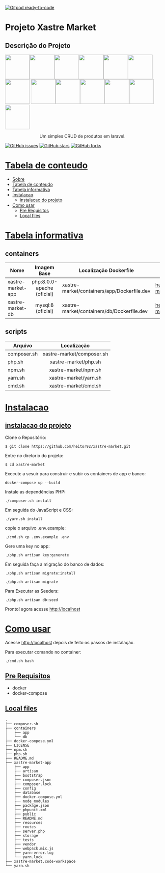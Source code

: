 [![Gitpod ready-to-code](https://img.shields.io/badge/Gitpod-ready--to--code-blue?logo=gitpod)](https://gitpod.io/#https://github.com/heitor92/xastre-market)

# Projeto Xastre Market
## Descrição do Projeto

<img src=https://simpleicons.org/icons/php.svg width="80"><img src=https://simpleicons.org/icons/laravel.svg width="80"><img src=https://simpleicons.org/icons/html5.svg width="80"><img src=https://simpleicons.org/icons/css3.svg width="80"><img src=https://simpleicons.org/icons/docker.svg width="80"><img src=https://simpleicons.org/icons/gnubash.svg width="80"><img src=https://simpleicons.org/icons/javascript.svg width="80">
<img src=https://simpleicons.org/icons/jquery.svg width="80"><img src=https://simpleicons.org/icons/yarn.svg width="80"><img src=https://simpleicons.org/icons/npm.svg width="80"><img src=https://simpleicons.org/icons/composer.svg width="80"><img src=https://simpleicons.org/icons/linux.svg width="80"><img src=https://simpleicons.org/icons/debian.svg width="80">

<p align="center" >Um simples CRUD de produtos em laravel.</p>

<a href="https://github.com/heitor92/xastre-market/issues"><img alt="GitHub issues" src="https://img.shields.io/github/issues/heitor92/xastre-market"></a>
<a href="https://github.com/heitor92/xastre-market/stargazers"><img alt="GitHub stars" src="https://img.shields.io/github/stars/heitor92/xastre-market"></a>
<a href="https://github.com/heitor92/xastre-market/network"><img alt="GitHub forks" src="https://img.shields.io/github/forks/heitor92/xastre-market"></a>

[Tabela de conteudo](#tabela-de-conteudo)
=================
<!--ts-->
   * [Sobre](#Sobre)
   * [Tabela de conteudo](#tabela-de-conteudo)
   * [Tabela informativa](#tabela-informativa)
   * [Instalacao](#instalacao)
        * [instalacao do projeto](#instalacao-do-projeto)
   * [Como usar](#como-usar)
      * [Pre Requisitos](#pre-requisitos)
      * [Local files](#local-files)
<!--te-->

[Tabela informativa](#tabela-informativa)
======================
containers
--------
| Nome | Imagem Base | Localização Dockerfile | Imagem Construída |
| ------------- |:-------------:|---------------------| --------------------------------------|
| xastre-market-app| php:8.0.0-apache (oficial)| xastre-market/containers/app/Dockerfile.dev | [heitor92/xastre-market-app](https://hub.docker.com/r/heitor92/xastre-market-app) |
| xastre-market-db | mysql:8 (oficial)|xastre-market/containers/db/Dockerfile.dev | [heitor92/xastre-market-db](https://hub.docker.com/r/heitor92/xastre-market-db) |

scripts
--------
| Arquivo  | Localização |
| ------------- |:-------------:|
| composer.sh |  xastre-market/composer.sh |
| php.sh | xastre-market/php.sh |
| npm.sh | xastre-market/npm.sh |
| yarn.sh | xastre-market/yarn.sh|
| cmd.sh | xastre-market/cmd.sh|

[Instalacao](#instalacao)
=======
[instalacao do projeto](#instalacao-do-projeto)
-------
Clone o Repositório:
```
$ git clone https://github.com/heitor92/xastre-market.git
``` 
Entre no diretorio do projeto:
```
$ cd xastre-market
```
Execute a sesuir para construir e subir os containers de app e banco:
```
docker-compose up --build
```
Instale as dependências PHP:
```
./composer.sh install
```
Em seguida do JavaScript e CSS:
```
./yarn.sh install
```
copie o arquivo .env.example:
```
./cmd.sh cp .env.example .env
```
Gere uma key no app:
```
./php.sh artisan key:generate
```
Em seguida faça a migração do banco de dados:

```
./php.sh artisan migrate:install
```
```
./php.sh artisan migrate
```
Para Executar as Seeders:
```
./php.sh artisan db:seed
```
Pronto! agora acesse [http://localhost](http://localhost)

[Como usar](#como-usar)
=========
Acesse [http://localhost](http://localhost) depois de feito os passos de instalação.

Para executar comando no container:
```
./cmd.sh bash
```

[Pre Requisitos](#pre-requisitos)
------------
 * docker
 * docker-compose

 [Local files](#local-files)
 -------------
```
.
├── composer.sh
├── containers
│   ├── app
│   └── db
├── docker-compose.yml
├── LICENSE
├── npm.sh
├── php.sh
├── README.md
├── xastre-market-app
│   ├── app
│   ├── artisan
│   ├── bootstrap
│   ├── composer.json
│   ├── composer.lock
│   ├── config
│   ├── database
│   ├── docker-compose.yml
│   ├── node_modules
│   ├── package.json
│   ├── phpunit.xml
│   ├── public
│   ├── README.md
│   ├── resources
│   ├── routes
│   ├── server.php
│   ├── storage
│   ├── tests
│   ├── vendor
│   ├── webpack.mix.js
│   ├── yarn-error.log
│   └── yarn.lock
├── xastre-market.code-workspace
└── yarn.sh

```
